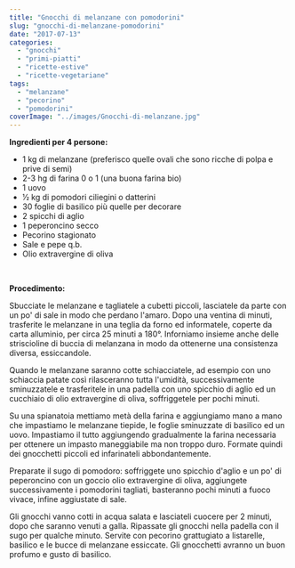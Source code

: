 ```yaml
---
title: "Gnocchi di melanzane con pomodorini"
slug: "gnocchi-di-melanzane-pomodorini"
date: "2017-07-13"
categories: 
  - "gnocchi"
  - "primi-piatti"
  - "ricette-estive"
  - "ricette-vegetariane"
tags: 
  - "melanzane"
  - "pecorino"
  - "pomodorini"
coverImage: "../images/Gnocchi-di-melanzane.jpg"
---
```


**Ingredienti per 4 persone:**

- 1 kg di melanzane (preferisco quelle ovali che sono ricche di polpa e prive di semi)
- 2-3 hg di farina 0 o 1 (una buona farina bio)
- 1 uovo
- 1⁄2 kg di pomodori ciliegini o datterini
- 30 foglie di basilico più quelle per decorare
- 2 spicchi di aglio
- 1 peperoncino secco
- Pecorino stagionato
- Sale e pepe q.b.
- Olio extravergine di oliva

 

**Procedimento:**

Sbucciate le melanzane e tagliatele a cubetti piccoli, lasciatele da parte con un po' di sale in modo che perdano l'amaro. Dopo una ventina di minuti, trasferite le melanzane in una teglia da forno ed informatele, coperte da carta alluminio, per circa 25 minuti a 180°. Inforniamo insieme anche delle striscioline di buccia di melanzana in modo da ottenerne una consistenza diversa, essiccandole.

Quando le melanzane saranno cotte schiacciatele, ad esempio con uno schiaccia patate così rilasceranno tutta l'umidità, successivamente sminuzzatele e trasferitele in una padella con uno spicchio di aglio ed un cucchiaio di olio extravergine di oliva, soffriggetele per pochi minuti.

Su una spianatoia mettiamo metà della farina e aggiungiamo mano a mano che impastiamo le melanzane tiepide, le foglie sminuzzate di basilico ed un uovo. Impastiamo il tutto aggiungendo gradualmente la farina necessaria per ottenere un impasto maneggiabile ma non troppo duro. Formate quindi dei gnocchetti piccoli ed infarinateli abbondantemente.

Preparate il sugo di pomodoro: soffriggete uno spicchio d'aglio e un po' di peperoncino con un goccio olio extravergine di oliva, aggiungete successivamente i pomodorini tagliati, basteranno pochi minuti a fuoco vivace, infine aggiustate di sale.

Gli gnocchi vanno cotti in acqua salata e lasciateli cuocere per 2 minuti, dopo che saranno venuti a galla. Ripassate gli gnocchi nella padella con il sugo per qualche minuto. Servite con pecorino grattugiato a listarelle, basilico e le bucce di melanzane essiccate. Gli gnocchetti avranno un buon profumo e gusto di basilico.

